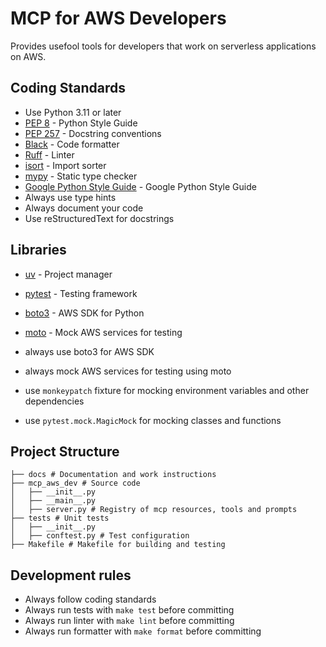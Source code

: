 # MCP for AWS Developers

Provides usefool tools for developers that work on serverless applications on AWS.

## Coding Standards

- Use Python 3.11 or later
- [PEP 8](https://www.python.org/dev/peps/pep-0008/) - Python Style Guide
- [PEP 257](https://www.python.org/dev/peps/pep-0257/) - Docstring conventions
- [Black](https://black.readthedocs.io/en/stable/) - Code formatter
- [Ruff](https://beta.ruff.rs/docs/) - Linter
- [isort](https://pycqa.github.io/isort/) - Import sorter
- [mypy](https://mypy.readthedocs.io/en/stable/) - Static type checker
- [Google Python Style Guide](https://google.github.io/styleguide/pyguide.html) - Google Python Style Guide
- Always use type hints
- Always document your code
- Use reStructuredText for docstrings

## Libraries

- [uv](https://github.com/astral-sh/uv) - Project manager
- [pytest](https://docs.pytest.org/en/latest/) - Testing framework
- [boto3](https://boto3.amazonaws.com/v1/documentation/api/latest/index.html) - AWS SDK for Python
- [moto](https://github.com/getmoto/moto) - Mock AWS services for testing

- always use boto3 for AWS SDK
- always mock AWS services for testing using moto
- use `monkeypatch` fixture for mocking environment variables and other dependencies
- use `pytest.mock.MagicMock` for mocking classes and functions

## Project Structure

```text
├── docs # Documentation and work instructions
├── mcp_aws_dev # Source code
│   ├── __init__.py
│   ├── __main__.py
│   ├── server.py # Registry of mcp resources, tools and prompts
├── tests # Unit tests
│   ├── __init__.py
│   ├── conftest.py # Test configuration
├── Makefile # Makefile for building and testing
```

## Development rules

- Always follow coding standards
- Always run tests with `make test` before committing
- Always run linter with `make lint` before committing
- Always run formatter with `make format` before committing
